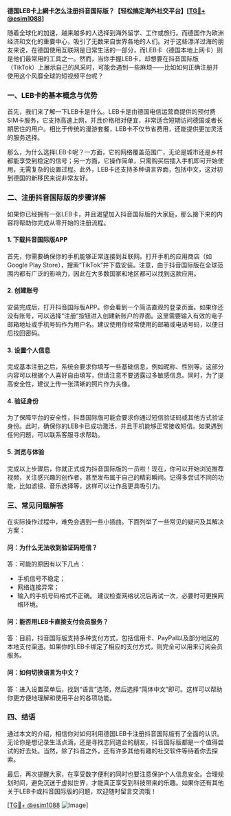 **德国LEB卡上網卡怎么注册抖音国际版？【轻松搞定海外社交平台】[[TG💪+ @esim1088](https://t.me/s/esim1088)]**

随着全球化的加速，越来越多的人选择到海外留学、工作或旅行。而德国作为欧洲经济和文化的重要中心，吸引了无数来自世界各地的人们。对于这些漂洋过海的朋友来说，在德国使用互联网是日常生活的一部分，而LEB卡（德国本地上网卡）则是他们最常用的工具之一。然而，当你手握LEB卡，却想要在抖音国际版（TikTok）上展示自己的风采时，可能会遇到一些麻烦——比如如何正确注册并使用这个风靡全球的短视频平台呢？

### **一、LEB卡的基本概念与优势**
首先，我们来了解一下LEB卡是什么。LEB卡是由德国电信运营商提供的预付费SIM卡服务，它支持高速上网，并且价格相对便宜，非常适合短期访问德国或者长期居住的用户。相比于传统的漫游套餐，LEB卡不仅节省费用，还能提供更加灵活的服务选择。

那么，为什么选择LEB卡呢？一方面，它的网络覆盖范围广，无论是城市还是乡村都能享受到稳定的信号；另一方面，它操作简单，只需购买后插入手机即可开始使用，无需复杂的设置过程。此外，LEB卡还支持多种语言界面，包括中文，这对初到德国的新移民来说非常友好。

### **二、注册抖音国际版的步骤详解**
如果你已经拥有一张LEB卡，并且渴望加入抖音国际版的大家庭，那么接下来的内容将帮助你完成从零开始的注册流程。

#### **1. 下载抖音国际版APP**
首先，你需要确保你的手机能够正常连接到互联网。打开手机的应用商店（如Google Play Store），搜索“TikTok”并下载安装。注意，由于抖音国际版在全球范围内都有广泛的影响力，因此在大多数国家和地区都可以找到这款应用。

#### **2. 创建账号**
安装完成后，打开抖音国际版APP。你会看到一个简洁直观的登录页面。如果你还没有账号，可以选择“注册”按钮进入创建新账户的界面。这里需要输入有效的电子邮箱地址或手机号码作为用户名。建议使用你经常使用的邮箱或电话号码，以便日后找回密码。

#### **3. 设置个人信息**
完成基本注册之后，系统会要求你填写一些基础信息，例如昵称、性别等。这部分内容可以根据个人喜好自由填写，但请注意不要透露过多敏感信息。同时，为了提高安全性，建议上传一张清晰的照片作为头像。

#### **4. 验证身份**
为了保障平台的安全性，抖音国际版可能会要求你通过短信验证码或其他方式验证身份。此时，确保你的LEB卡已成功激活，并且手机能够正常接收短信。如果遇到任何问题，可以联系客服寻求帮助。

#### **5. 浏览与体验**
完成以上步骤后，你就正式成为抖音国际版的一员啦！现在，你可以开始浏览推荐视频，关注感兴趣的创作者，甚至发布属于自己的精彩瞬间。记得多尝试不同的功能，比如滤镜、音乐选择等，这样可以让作品更具吸引力。

### **三、常见问题解答**
在实际操作过程中，难免会遇到一些小插曲。下面列举了一些常见的疑问及其解决方案：

#### **问：为什么无法收到验证码短信？**
答：可能的原因有以下几点：
- 手机信号不稳定；
- 网络连接异常；
- 输入的手机号码格式不正确。
建议检查网络状况后再试一次，必要时可更换网络环境。

#### **问：能否用LEB卡直接支付会员服务？**
答：目前，抖音国际版支持多种支付方式，包括信用卡、PayPal以及部分地区的本地支付渠道。如果你的LEB卡绑定了相应的支付方式，则完全可以用来订阅会员服务。

#### **问：如何切换语言为中文？**
答：进入设置菜单后，找到“语言”选项，然后选择“简体中文”即可。这样可以帮助你更方便地理解和使用平台的各项功能。

### **四、结语**
通过本文的介绍，相信你对如何利用德国LEB卡注册抖音国际版有了全面的认识。无论你是想记录生活点滴，还是寻找志同道合的朋友，抖音国际版都是一个值得尝试的好去处。当然，除了抖音之外，还有许多其他有趣的社交软件等待着你去探索。

最后，再次提醒大家，在享受数字便利的同时也要注意保护个人信息安全。合理规划时间，避免沉迷于虚拟世界，才能真正享受到科技带来的乐趣。如果你还有其他关于LEB卡或抖音国际版的问题，欢迎随时留言交流哦！

[[TG💪+ @esim1088](https://t.me/s/esim1088) ![Image](https://i.postimg.cc/4NQfJmqS/Snipaste-2025-05-13-00-14-12.png)]